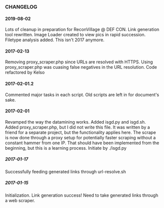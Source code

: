 ### CHANGELOG

#### 2019-08-02 
Lots of cleanup in preparation for ReconVillage @ DEF CON.
Link generation tool rewritten.
Image Loader created to view pics in rapid succession.
Filetype analysis added.
This isn't 2017 anymore.

#### 2017-02-13
Removing proxy_scraper.php since URLs are resolved with HTTPS. Using proxy_scraper.php was cuasing false negatives in the URL resolution.
Code refactored by Kelso

#### 2017-02-01.2
Commented major tasks in each script.
Old scripts are left in for document's sake.

#### 2017-02-01
Revamped the way the datamining works.
Added isgd.py and isgd.sh.
Added proxy_scraper.php, but I did not write this file. It was written by a friend for a separate project, but the functionality applies here.
The scrape is now done through a proxy setup for potentially faster scraping without a constant hammer from one IP.
That should have been implemented from the beginning, but this is a learning process.
Initiate by ./isgd.py

##### 2017-01-17
Successfully feeding generated links through url-resolve.sh

##### 2017-01-15
Initialization.
Link generation success!
Need to take generated links through a web scraper.
